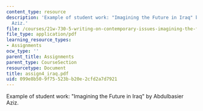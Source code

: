 ```yaml
---
content_type: resource
description: 'Example of student work: "Imagining the Future in Iraq" by Abdulbasier
  Aziz.'
file: /courses/21w-730-5-writing-on-contemporary-issues-imagining-the-future-fall-2007/099e8b509f75523bb20e2cfd2a7d7921_assign4_iraq.pdf
file_type: application/pdf
learning_resource_types:
- Assignments
ocw_type: ''
parent_title: Assignments
parent_type: CourseSection
resourcetype: Document
title: assign4_iraq.pdf
uid: 099e8b50-9f75-523b-b20e-2cfd2a7d7921
---
```

Example of student work: "Imagining the Future in Iraq" by Abdulbasier Aziz.

